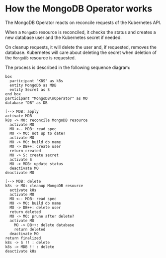 # How the MongoDB Operator works

The MongoDB Operator reacts on reconcile requests of the Kubernetes API.

When a `MongoDb` resource is reconciled, it checks the status and creates a new database user and
the Kubernetes secret if needed.

On cleanup requests, it will delete the user and, if requested, removes the database.
Kubernetes will care about deleting the secret when deletion of the `MongoDb` resource is requested.

The process is described in the following sequence diagram:

```plantuml
box
  participant "K8S" as k8s
  entity MongoDb as MDB
  entity Secret as S
end box
participant "MongoDB\nOperator" as MO
database "DB" as DB

[--> MDB: apply
activate MDB
k8s -> MO: reconcile MongoDB resource
  activate MO
  MO <-- MDB: read spec
  MO -> MO: not up to date?
  activate MO
  MO -> MO: build db name
  MO -> DB++: create user
  return created
  MO -> S: create secret
  activate S
  MO -> MDB: update status
  deactivate MO
deactivate MO

[--> MDB: delete
k8s -> MO: cleanup MongoDB resource
  activate k8s
  activate MO
  MO <-- MDB: read spec
  MO -> MO: build db name
  MO -> DB++: delete user
  return deleted
  MO -> MO: prune after delete?
  activate MO
    MO -> DB++: delete database
    return deleted
  deactivate MO
return finalized
k8s -> S !! : delete
k8s -> MDB !! : delete
deactivate k8s
```